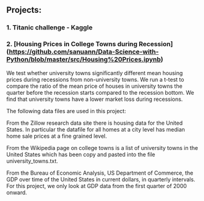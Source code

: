 ## Projects:
### 1. Titanic challenge - Kaggle
### 2. [Housing Prices in College Towns during Recession] (https://github.com/sanuann/Data-Science-with-Python/blob/master/src/Housing%20Prices.ipynb)
We test whether university towns significantly different mean housing prices during recessions from non-university towns. We run a t-test to compare the ratio of the mean price of houses in university towns the quarter before the recession starts compared to the recession bottom. We find that university towns have a lower market loss during recessions.

The following data files are used in this project:

From the Zillow research data site there is housing data for the United States. In particular the datafile for all homes at a city level has median home sale prices at a fine grained level.

From the Wikipedia page on college towns is a list of university towns in the United States which has been copy and pasted into the file university_towns.txt.

From the Bureau of Economic Analysis, US Department of Commerce, the GDP over time of the United States in current dollars, in quarterly intervals. For this project, we only look at GDP data from the first quarter of 2000 onward.
